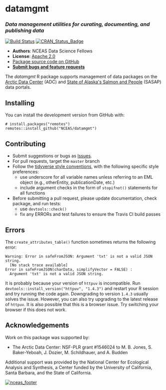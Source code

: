 # datamgmt
### *Data management utilities for curating, documenting, and publishing data*

[![Build Status](https://travis-ci.org/NCEAS/datamgmt.svg?branch=master)](https://travis-ci.org/NCEAS/datamgmt)
[![CRAN_Status_Badge](http://www.r-pkg.org/badges/version/datamgmt)](https://cran.r-project.org/package=datamgmt)

- **Authors**: NCEAS Data Science Fellows
- **License**: [Apache 2.0](https://opensource.org/licenses/Apache-2.0)
- [Package source code on GitHub](https://github.com/NCEAS/datamgmt)
- [**Submit bugs and feature requests**](https://github.com/NCEAS/datamgmt/issues)

The *datamgmt* R package supports management of data packages on the [Arctic Data Center](https://arcticdata.io/) (ADC) and [State of Alaska's Salmon and People](https://alaskasalmonandpeople.org/) (SASAP) data portals. 


## Installing

You can install the development version from GitHub with:

```{r}
# install.packages("remotes")
remotes::install_github("NCEAS/datamgmt")
```


## Contributing

- Submit suggestions or bugs as [Issues](https://github.com/NCEAS/arcticdatautils/issues).
- For pull requests, target the `master` branch
- Follow the [tidyverse style conventions](http://style.tidyverse.org/), with the following specific style preferences: 
    - use underscore for all variable names unless referring to an EML object (e.g., otherEntity, publicationDate, etc.)
    - include argument checks in the form of `stopifnot()` statements for all functions
- Before submitting a pull request, please update documentation, check package, and run tests:
    - use `devtools::check()`
    - fix any ERRORs and test failures to ensure the Travis CI build passes


## Errors

The `create_attributes_table()` function sometimes returns the following error:
```
Warning: Error in safeFromJSON: Argument 'txt' is not a valid JSON string.
  [No stack trace available]
Error in safeFromJSON(charData, simplifyVector = FALSE) : 
  Argument 'txt' is not a valid JSON string.
  ```  
It is probably because your version of `httpuv` is incompatible. Run `devtools::install_version("httpuv", "1.4.3")` and restart your R session and try running the code again. Downgrading to version `1.4.3` usually solves the issue. However, you can also try upgrading to the latest release of `httpuv`.  It is also possible that this is a browser issue. Try switching your browser if this does not work.


## Acknowledgements

Work on this package was supported by:

- The Arctic Data Center: NSF-PLR grant #1546024 to M. B. Jones, S. Baker-Yeboah, J. Dozier, M. Schildhauer, and A. Budden

Additional support was provided by the National Center for Ecological Analysis and Synthesis, a Center funded by the University of California, Santa Barbara, and the State of California.

[![nceas_footer](https://live-ncea-ucsb-edu-v01.pantheonsite.io/sites/default/files/2020-03/NCEAS-full%20logo-4C.png)](http://www.nceas.ucsb.edu)
